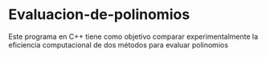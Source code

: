 # Evaluacion-de-polinomios
Este programa en C++ tiene como objetivo comparar experimentalmente la eficiencia computacional de dos métodos para evaluar polinomios
